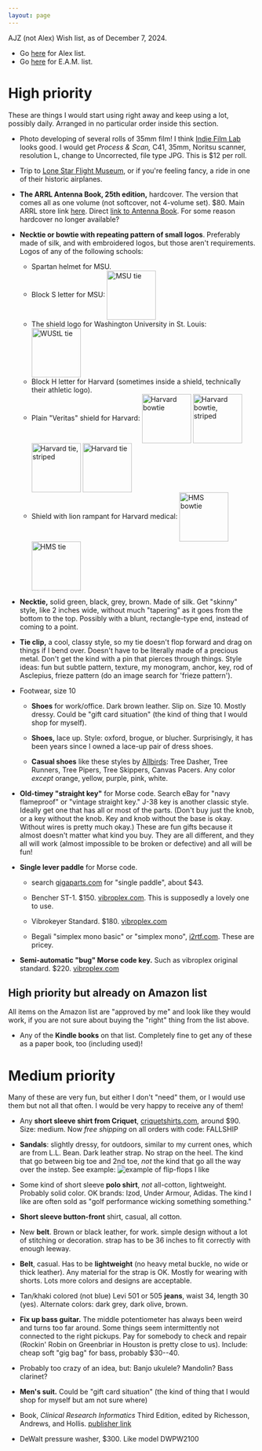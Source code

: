 ```yaml
---
layout: page
---
```


AJZ (not Alex) Wish list, as of December 7, 2024.

- Go [here](/birthday-party/list-kid.html) for Alex list.
- Go [here](/birthday-party/list-eam.html) for E.A.M. list.



# High priority

These are things I would start using right away and keep using a lot,
possibly daily. Arranged in no particular order inside this section.

- Photo developing of several rolls of 35mm film! I think [Indie Film
  Lab](https://www.indiefilmlab.com/) looks good. I would get *Process
  & Scan,* C41, 35mm, Noritsu scanner, resolution L, change to
  Uncorrected, file type JPG. This is $12 per roll.

- Trip to [Lone Star Flight Museum](https://lonestarflight.org/), or
  if you're feeling fancy, a ride in one of their historic airplanes.

- **The ARRL Antenna Book, 25th edition,** hardcover. The version that
  comes all as one volume (not softcover, not 4-volume set). $80. Main
  ARRL store link [here](https://home.arrl.org/action/Shop/Store).
  Direct [link to Antenna
  Book](https://home.arrl.org/action/Store/Product-Details/productId/2012451093).
  For some reason hardcover no longer available?

- **Necktie or bowtie with repeating pattern of small logos**.
    Preferably made of silk, and with embroidered logos, but those
    aren't requirements. Logos of any of the following schools:
    - Spartan helmet for MSU.
    - Block S letter for MSU: <img style="vertical-align:middle" src="/birthday-party/ties/msu.jpg" alt="MSU tie" width="100"/>
    - The shield logo for Washington University in St. Louis: <img style="vertical-align:middle" src="/birthday-party/ties/wu.jpg" alt="WUStL tie" width="100"/>
    - Block H letter for Harvard (sometimes inside a shield, technically their athletic logo).
    - Plain "Veritas" shield for Harvard: <img style="vertical-align:middle" src="/birthday-party/ties/hu-b1.jpg" alt="Harvard bowtie" width="100"/> <img style="vertical-align:middle" src="/birthday-party/ties/hu-b2.jpg" alt="Harvard bowtie, striped" width="100"/> <img style="vertical-align:middle" src="/birthday-party/ties/hu-n1.jpg" alt="Harvard tie, striped" width="100"/> <img style="vertical-align:middle" src="/birthday-party/ties/hu-n2.jpg" alt="Harvard tie" width="100"/>
    - Shield with lion rampant for Harvard medical: <img style="vertical-align:middle" src="/birthday-party/ties/hm-b.jpg" alt="HMS bowtie" width="100"/> <img style="vertical-align:middle" src="/birthday-party/ties/hm-n.jpg" alt="HMS tie" width="100"/>

- **Necktie,** solid green, black, grey, brown. Made of silk. Get
  "skinny" style, like 2 inches wide, without much "tapering" as it
  goes from the bottom to the top. Possibly with a blunt,
  rectangle-type end, instead of coming to a point.

- **Tie clip,** a cool, classy style, so my tie doesn't flop forward
  and drag on things if I bend over. Doesn't have to be literally made
  of a precious metal. Don't get the kind with a pin that pierces
  through things. Style ideas: fun but subtle pattern, texture, my
  monogram, anchor, key, rod of Asclepius, frieze pattern (do an image
  search for 'frieze pattern').

- Footwear, size 10

    - **Shoes** for work/office. Dark brown leather. Slip on. Size 10.
      Mostly dressy. Could be "gift card situation" (the kind of thing
      that I would shop for myself).

    - **Shoes,** lace up. Style: oxford, brogue, or blucher.
      Surprisingly, it has been years since I owned a lace-up pair of
      dress shoes.

    - **Casual shoes** like these styles by
      [Allbirds](https://www.allbirds.com): Tree Dasher, Tree Runners,
      Tree Pipers, Tree Skippers, Canvas Pacers. Any color *except*
      orange, yellow, purple, pink, white.

- **Old-timey "straight key"** for Morse code. Search eBay for "navy
  flameproof" or "vintage straight key." J-38 key is another classic
  style. Ideally get one that has all or most of the parts. (Don't buy
  just the knob, or a key without the knob. Key and knob without the
  base is okay. Without wires is pretty much okay.) These are fun
  gifts because it almost doesn't matter what kind you buy. They are
  all different, and they all will work (almost impossible to be
  broken or defective) and all will be fun!

- **Single lever paddle** for Morse code.

    - search [gigaparts.com](https://www.gigaparts.com) for "single
      paddle", about $43.
    
    - Bencher ST-1. $150. [vibroplex.com](https://vibroplex.com). This
      is supposedly a lovely one to use.
    
    - Vibrokeyer Standard. $180.
      [vibroplex.com](https://vibroplex.com)
    
    - Begali "simplex mono basic" or "simplex mono",
      [i2rtf.com](https://i2rtf.com). These are pricey.

- **Semi-automatic "bug" Morse code key.** Such as vibroplex original
  standard. $220. [vibroplex.com](https://vibroplex.com)




## High priority but already on Amazon list

All items on the Amazon list are "approved by me" and look like they
would work, if you are not sure about buying the "right" thing from
the list above.

- Any of the **Kindle books** on that list. Completely fine to get any
  of these as a paper book, too (including used)!




# Medium priority

Many of these are very fun, but either I don't "need" them, or I would
use them but not all that often. I would be very happy to receive any
of them!

- Any **short sleeve shirt from Criquet**,
  [criquetshirts.com](https://criquetshirts.com), around $90. Size:
  medium. Now *free shipping* on all orders with code: FALLSHIP

- **Sandals**: slightly dressy, for outdoors, similar to my current
  ones, which are from L.L. Bean. Dark leather strap. No strap on the
  heel. The kind that go between big toe and 2nd toe, *not* the kind
  that go all the way over the instep. See example: ![example of
  flip-flops I like](/birthday-party/flipflop.jpg)

- Some kind of short sleeve **polo shirt**, *not* all-cotton,
  lightweight. Probably solid color. OK brands: Izod, Under Armour,
  Adidas. The kind I like are often sold as "golf performance wicking
  something something."

- **Short sleeve button-front** shirt, casual, all cotton.

- New **belt**. Brown or black leather, for work. simple design
  without a lot of stitching or decoration. strap has to be 36 inches
  to fit correctly with enough leeway.

- **Belt**, casual. Has to be **lightweight** (no heavy metal buckle,
  no wide or thick leather). Any material for the strap is OK. Mostly
  for wearing with shorts. Lots more colors and designs are
  acceptable.

- Tan/khaki colored (not blue) Levi 501 or 505 **jeans**, waist 34,
  length 30 (yes). Alternate colors: dark grey, dark olive, brown.

- **Fix up bass guitar.** The middle potentiometer has always been
  weird and turns too far around. Some things seem intermittently not
  connected to the right pickups. Pay for somebody to check and repair
  (Rockin' Robin on Greenbriar in Houston is pretty close to us).
  Include: cheap soft "gig bag" for bass, probably $30--40.

- Probably too crazy of an idea, but: Banjo ukulele? Mandolin? Bass
  clarinet?

- **Men's suit.** Could be "gift card situation" (the kind of thing
  that I would shop for myself but am not sure where)

- Book, *Clinical Research Informatics* Third Edition, edited by
  Richesson, Andrews, and Hollis. [publisher
  link](https://link.springer.com/book/10.1007/978-3-031-27173-1)

- DeWalt pressure washer, $300. Like model DWPW2100
